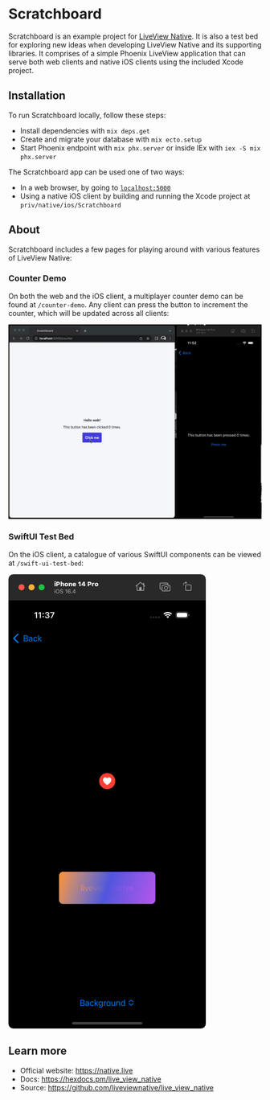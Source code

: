 # Scratchboard

Scratchboard is an example project for [LiveView Native](https://github.com/liveview-native/). It is also a test bed for exploring new ideas when developing LiveView Native and its supporting libraries. It comprises of a simple Phoenix LiveView application that can serve both web clients and native iOS clients using the included Xcode project.

## Installation

To run Scratchboard locally, follow these steps:

  * Install dependencies with `mix deps.get`
  * Create and migrate your database with `mix ecto.setup`
  * Start Phoenix endpoint with `mix phx.server` or inside IEx with `iex -S mix phx.server`

The Scratchboard app can be used one of two ways:

  * In a web browser, by going to [`localhost:5000`](http://localhost:5000)
  * Using a native iOS client by building and running the Xcode project at `priv/native/ios/Scratchboard`

## About

Scratchboard includes a few pages for playing around with various features of LiveView Native:

### Counter Demo

On both the web and the iOS client, a multiplayer counter demo can be found at `/counter-demo`. Any client can press the button to increment the counter, which will be updated across all clients:

![Counter Demo](./guides/000-counter-demo.gif)

### SwiftUI Test Bed

On the iOS client, a catalogue of various SwiftUI components can be viewed at `/swift-ui-test-bed`:

![SwiftUI Test Bed](./guides/001-swift-ui-test-bed.png)

## Learn more

  * Official website: https://native.live
  * Docs: https://hexdocs.pm/live_view_native
  * Source: https://github.com/liveviewnative/live_view_native
